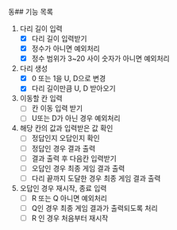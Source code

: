 동## 기능 목록
1. 다리 길이 입력
   - [x] 다리 길이 입력받기
   - [x] 정수가 아니면 예외처리
   - [x] 정수 범위가 3~20 사이 숫자가 아니면 예외처리
2. 다리 생성
   - [x] 0 또는 1을 U, D으로 변경
   - [x] 다리 길이만큼 U, D 받아오기
3. 이동할 칸 입력
   - [ ] 칸 이동 입력 받기
   - [ ] U또는 D가 아닌 경우 예외처리
4. 해당 칸의 값과 입력받은 값 확인
   - [ ] 정답인지 오답인지 확인
   - [ ] 정답인 경우 결과 출력
   - [ ] 결과 출력 후 다음칸 입력받기
   - [ ] 오답인 경우 최종 게임 결과 출력
   - [ ] 다리 끝까지 도달한 경우 최종 게임 결과 출력
5. 오답인 경우 재시작, 종료 입력
   - [ ] R 또는 Q 아니면 예외처리
   - [ ] Q인 경우 최종 게임 결과가 출력되도록 처리
   - [ ] R 인 경우 처음부터 재시작